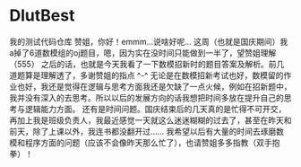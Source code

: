 # DlutBest
我的测试代码仓库
赞姐，你好！emmm...说啥好呢...
这周（也就是国庆期间）我a掉了6道数模组的oj题目，嗯，因为实在没时间只能做到一半了，望赞姐理解（555）
之后的话，也就是今天我看了一下数模招新时的题目答案及解析。前几道题算是理解透了，多谢赞姐的指点 ^-^
无论是在数模招新考试也好，数模留的作业也好，我还是觉得在逻辑与思考方面我还是欠缺了一点火候，例如在招新题中，我并没有深入的去思考。所以以后的发展方向的话我想把时间多放在提升自己的思考与逻辑能力方面。
还有是时间问题。国庆结束后的几天真的是忙得不可开交，再加上我是班级负责人，我最近感觉一天就这么迷迷糊糊的过去了，甚至在昨天和前天，除了上课以外，我连书都没翻开过…… 我希望以后有大量的时间去琢磨数模和程序方面的问题（应该不会像昨天那么忙了），也请赞姐多多指教（双手抱拳）！
